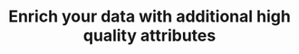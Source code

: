 ---
short_title: Data Enrichment
title: Enrich your data with additional high quality attributes
---